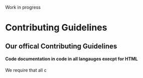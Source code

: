 Work in progress

# Contributing Guidelines

## Our offical Contributing Guidelines

#### Code documentation in code in all langauges execpt for HTML

We require that all c
